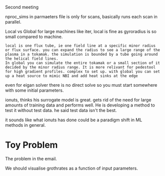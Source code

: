 Second meeting

nproc_sims in parmaeters file is only for scans, basically runs each scan in parallel.

Local vs Global
for large machines like iter, local is fine as gyroradius is so small compared to machine.

	local is one flux tube, ie one field line at a specific minor radius or flux surface. you can expand the radius to see a large range of the plasma in a tokamak. the simulation is bounded by a tube going around the helical field lines. 
	In global you can simulate the entire tokamak or a small section of it decided by the minor radius range. It is more relivant for pedestool for high gradient profiles. complex to set up. with global you can set up a heat source to mimic NBI and add heat sinks at the edge 

even for eigan solver there is no direct solve so you must start somewhere with some initial parameters. 


ionuts, thinks his surrogate model is great. gets rid of the need for large amounts of training data and performs well. He is developing a method to test it without test data. he said test data isn't the best. 

it sounds like what ionuts has done could be a paradigm shift in ML methods in general. 

# Toy Problem
The problem in the email. 

We should visualise grothrates as a function of input parameters. 